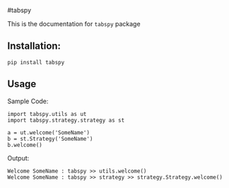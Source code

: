 #tabspy

This is the documentation for ```tabspy``` package

## Installation:
```
pip install tabspy
```

## Usage
Sample Code:
```
import tabspy.utils as ut
import tabspy.strategy.strategy as st

a = ut.welcome('SomeName')
b = st.Strategy('SomeName')
b.welcome()
```
Output:
```
Welcome SomeName : tabspy >> utils.welcome()
Welcome SomeName : tabspy >> strategy >> strategy.Strategy.welcome()
```